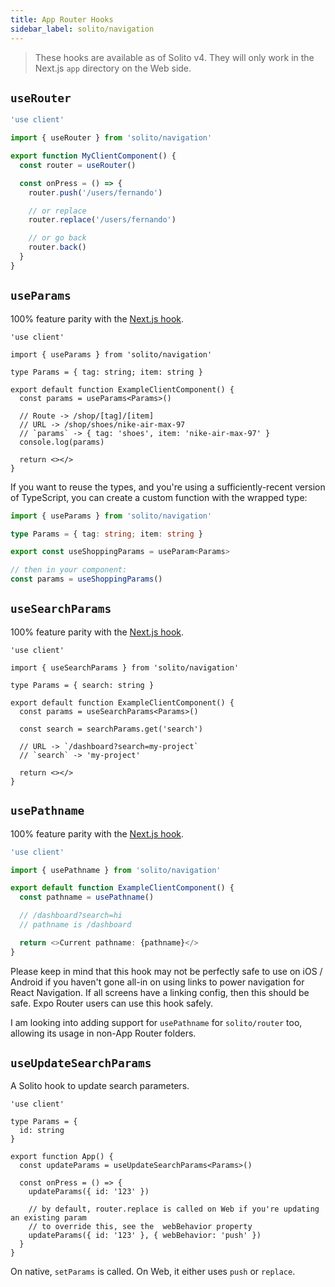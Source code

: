 ```yaml
---
title: App Router Hooks
sidebar_label: solito/navigation
---
```


> These hooks are available as of Solito v4. They will only work in the Next.js `app` directory on the Web side.

## `useRouter`

```ts
'use client'

import { useRouter } from 'solito/navigation'

export function MyClientComponent() {
  const router = useRouter()

  const onPress = () => {
    router.push('/users/fernando')

    // or replace
    router.replace('/users/fernando')

    // or go back
    router.back()
  }
}
```

## `useParams`

100% feature parity with the [Next.js hook](https://nextjs.org/docs/app/api-reference/functions/use-params).

```tsx
'use client'

import { useParams } from 'solito/navigation'

type Params = { tag: string; item: string }

export default function ExampleClientComponent() {
  const params = useParams<Params>()

  // Route -> /shop/[tag]/[item]
  // URL -> /shop/shoes/nike-air-max-97
  // `params` -> { tag: 'shoes', item: 'nike-air-max-97' }
  console.log(params)

  return <></>
}
```

If you want to reuse the types, and you're using a sufficiently-recent version of TypeScript, you can create a custom function with the wrapped type:

```ts
import { useParams } from 'solito/navigation'

type Params = { tag: string; item: string }

export const useShoppingParams = useParam<Params>

// then in your component:
const params = useShoppingParams()
```

## `useSearchParams`

100% feature parity with the [Next.js hook](https://nextjs.org/docs/app/api-reference/functions/use-search-params).

```tsx
'use client'

import { useSearchParams } from 'solito/navigation'

type Params = { search: string }

export default function ExampleClientComponent() {
  const params = useSearchParams<Params>()

  const search = searchParams.get('search')

  // URL -> `/dashboard?search=my-project`
  // `search` -> 'my-project'

  return <></>
}
```

## `usePathname`

100% feature parity with the [Next.js hook](https://nextjs.org/docs/app/api-reference/functions/use-pathname).

```ts
'use client'

import { usePathname } from 'solito/navigation'

export default function ExampleClientComponent() {
  const pathname = usePathname()

  // /dashboard?search=hi
  // pathname is /dashboard

  return <>Current pathname: {pathname}</>
}
```

Please keep in mind that this hook may not be perfectly safe to use on iOS / Android if you haven't gone all-in on using links to power navigation for React Navigation. If all screens have a linking config, then this should be safe. Expo Router users can use this hook safely.

I am looking into adding support for `usePathname` for `solito/router` too, allowing its usage in non-App Router folders.

## `useUpdateSearchParams`

A Solito hook to update search parameters.

```tsx
'use client'

type Params = {
  id: string
}

export function App() {
  const updateParams = useUpdateSearchParams<Params>()

  const onPress = () => {
    updateParams({ id: '123' })

    // by default, router.replace is called on Web if you're updating an existing param
    // to override this, see the  webBehavior property
    updateParams({ id: '123' }, { webBehavior: 'push' })
  }
}
```

On native, `setParams` is called. On Web, it either uses `push` or `replace`.
